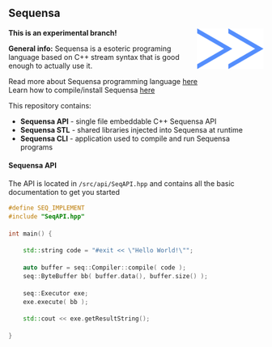 ## Sequensa

<img src="./logo.png" align="right" alt="Logo" title="Sequensa Logo" width="130.75" height="80" />

__This is an experimental branch!__

__General info:__  Sequensa is a esoteric programing language based on C++ stream syntax that is good enough to actually use it.

Read more about Sequensa programming language [here](http://darktree.net/projects/sequensa/)  
Learn how to compile/install Sequensa [here](./COMPILE.md)

This repository contains:

 * __Sequensa API__  - single file embeddable C++ Sequensa API
 * __Sequensa STL__  - shared libraries injected into Sequensa at runtime
 * __Sequensa CLI__  - application used to compile and run Sequensa programs

#### Sequensa API

The API is located in `/src/api/SeqAPI.hpp` and contains all the basic documentation to get you started

```C++
#define SEQ_IMPLEMENT
#include "SeqAPI.hpp"

int main() {

	std::string code = "#exit << \"Hello World!\"";
	
	auto buffer = seq::Compiler::compile( code );
	seq::ByteBuffer bb( buffer.data(), buffer.size() );

	seq::Executor exe;
	exe.execute( bb );
	
	std::cout << exe.getResultString();
	
}
```
